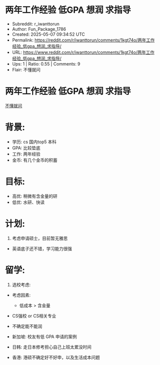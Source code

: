 # 两年工作经验 低GPA 想润 求指导

- Subreddit: r_iwanttorun
- Author: Fun_Package_1786
- Created: 2025-05-07 09:34:52 UTC
- Permalink: https://reddit.com/r/iwanttorun/comments/1kgt74o/两年工作经验_低gpa_想润_求指导/
- URL: https://www.reddit.com/r/iwanttorun/comments/1kgt74o/两年工作经验_低gpa_想润_求指导/
- Ups: 1 | Ratio: 0.55 | Comments: 9
- Flair: 不懂就问


# 两年工作经验 低GPA 想润 求指导

[不懂就问](https://www.reddit.com/r/iwanttorun/?f=flair_name%3A%22%E4%B8%8D%E6%87%82%E5%B0%B1%E9%97%AE%22)

# 背景:

- 学历: cs 国内top5 本科
- GPA: 比较垫底
- 工作: 两年经验
- 金币: 有几个金币的积蓄

# 目标:

- 高优: 稍微有含金量的研
- 低优: 水研、快读

# 计划:

1.  考虑申请硕士，目前暂无雅思

- 英语底子还不错，学习能力很强

# 留学:

1.  选校考虑:

- 考虑因素:

  - 低成本 \> 含金量

- CS强校 or CS相关专业

- 不确定能不能润

- 新加坡: 校友有低 GPA 申请的案例

- 日韩: 走日本修考担心自己上班太累没时间

- 香港: 港硕不确定好不好申，以及生活成本问题

